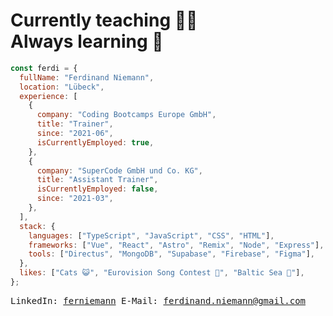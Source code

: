 # Currently teaching 👨‍🏫<br>Always learning 📖

```js
const ferdi = {
  fullName: "Ferdinand Niemann",
  location: "Lübeck",
  experience: [
    {
      company: "Coding Bootcamps Europe GmbH",
      title: "Trainer",
      since: "2021-06",
      isCurrentlyEmployed: true,
    },
    {
      company: "SuperCode GmbH und Co. KG",
      title: "Assistant Trainer",
      isCurrentlyEmployed: false,
      since: "2021-03",
    },
  ],
  stack: {
    languages: ["TypeScript", "JavaScript", "CSS", "HTML"],
    frameworks: ["Vue", "React", "Astro", "Remix", "Node", "Express"],
    tools: ["Directus", "MongoDB", "Supabase", "Firebase", "Figma"],
  },
  likes: ["Cats 😺", "Eurovision Song Contest 🎤", "Baltic Sea 🌊"],
};
```

<div style="font-family: monospace">LinkedIn: <a href="https://linkedin.com/in/ferniemann">ferniemann</a> E-Mail: <a href="mailto:ferdinand.niemann@gmail.com">ferdinand.niemann@gmail.com</a></div>
